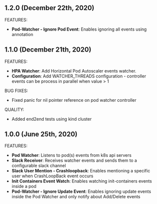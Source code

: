 ## 1.2.0 (December 22th, 2020)
 
FEATURES:
 * **Pod-Watcher - Ignore Pod Event**: Enables ignoring all events using annotation

## 1.1.0 (December 21th, 2020)
 
FEATURES:
 * **HPA Watcher**: Add Horizontal Pod Autoscaler events watcher.
 * **Configuration**: Add WATCHER_THREADS configuration - controller events can be process in parallel when value > 1

BUG FIXES:
 * Fixed panic for nil pointer reference on pod watcher controller

QUALITY:
 * Added end2end tests using kind cluster

## 1.0.0 (June 25th, 2020)

FEATURES:

 * **Pod Watcher**: Listens to pod(s) events from k8s api servers  
 * **Slack Receiver**: Receives watcher events and sends them to a configurable slack channel  
 * **Slack User Mention - Crashloopback**: Enables mentioning a specific user when CrashLoopBack event occurs
 * **Init Containers Event Watch**: Enables watching init-containers events inside a pod
 * **Pod-Watcher - Ignore Update Event**: Enables ignoring update events inside the Pod Watcher and only notify about Add/Delete events